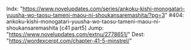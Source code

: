 Indx: "https://www.novelupdates.com/series/ankoku-kishi-monogatari-yuusha-wo-taosu-tameni-maou-ni-shoukansaremashita/?pg=3"
#404: ankoku-kishi-monogatari-yuusha-wo-taosu-tameni-maou-ni-shoukansaremashita [c41 part5]
Jump: "https://www.novelupdates.com/extnu/2778651/"
Dest: "https://wordexcerpt.com/chapter-41-5-minstrel/"